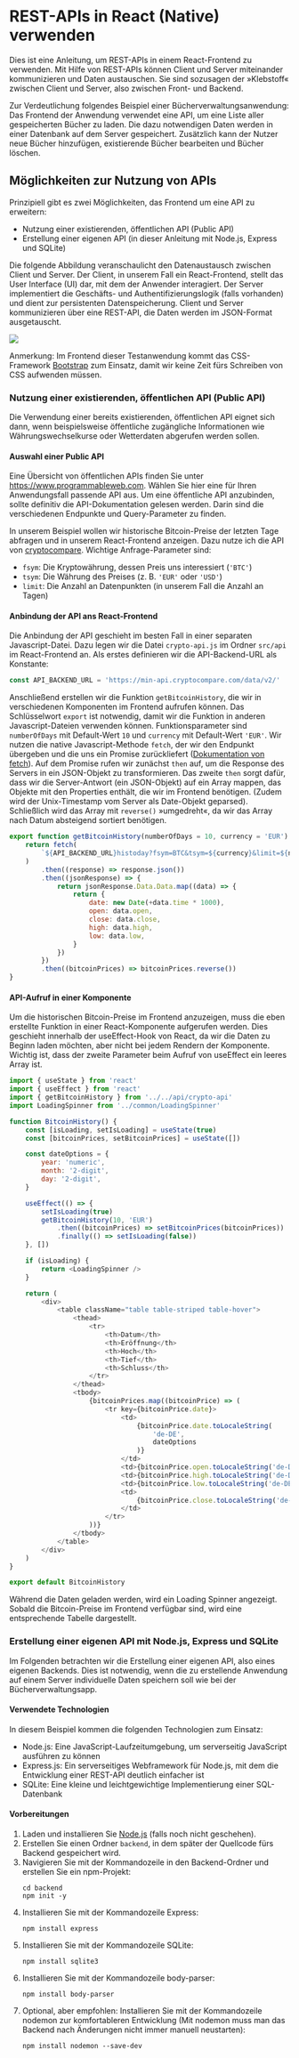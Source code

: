 # REST-APIs in React (Native) verwenden

Dies ist eine Anleitung, um REST-APIs in einem React-Frontend zu verwenden. Mit Hilfe von REST-APIs können Client und Server miteinander kommunizieren und Daten austauschen. Sie sind sozusagen der »Klebstoff« zwischen Client und Server, also zwischen Front- und Backend.

Zur Verdeutlichung folgendes Beispiel einer Bücherverwaltungsanwendung: Das Frontend der Anwendung verwendet eine API, um eine Liste aller gespeicherten Bücher zu laden. Die dazu notwendigen Daten werden in einer Datenbank auf dem Server gespeichert. Zusätzlich kann der Nutzer neue Bücher hinzufügen, existierende Bücher bearbeiten und Bücher löschen.

## Möglichkeiten zur Nutzung von APIs

Prinzipiell gibt es zwei Möglichkeiten, das Frontend um eine API zu erweitern:

-   Nutzung einer existierenden, öffentlichen API (Public API)
-   Erstellung einer eigenen API (in dieser Anleitung mit Node.js, Express und SQLite)

Die folgende Abbildung veranschaulicht den Datenaustausch zwischen Client und Server. Der Client, in unserem Fall ein React-Frontend, stellt das User Interface (UI) dar, mit dem der Anwender interagiert. Der Server implementiert die Geschäfts- und Authentifizierungslogik (falls vorhanden) und dient zur persistenten Datenspeicherung. Client und Server kommunizieren über eine REST-API, die Daten werden im JSON-Format ausgetauscht.

![](documentation/overview-tech-stack.svg)

Anmerkung: Im Frontend dieser Testanwendung kommt das CSS-Framework [Bootstrap](https://getbootstrap.com/) zum Einsatz, damit wir keine Zeit fürs Schreiben von CSS aufwenden müssen.

### Nutzung einer existierenden, öffentlichen API (Public API)

Die Verwendung einer bereits existierenden, öffentlichen API eignet sich dann, wenn beispielsweise öffentliche zugängliche Informationen wie Währungswechselkurse oder Wetterdaten abgerufen werden sollen.

#### Auswahl einer Public API

Eine Übersicht von öffentlichen APIs finden Sie unter https://www.programmableweb.com. Wählen Sie hier eine für Ihren Anwendungsfall passende API aus. Um eine öffentliche API anzubinden, sollte definitiv die API-Dokumentation gelesen werden. Darin sind die verschiedenen Endpunkte und Query-Parameter zu finden.

In unserem Beispiel wollen wir historische Bitcoin-Preise der letzten Tage abfragen und in unserem React-Frontend anzeigen. Dazu nutze ich die API von [cryptocompare](https://min-api.cryptocompare.com/documentation?key=Historical&cat=dataHistoday). Wichtige Anfrage-Parameter sind:

-   `fsym`: Die Kryptowährung, dessen Preis uns interessiert (`'BTC'`)
-   `tsym`: Die Währung des Preises (z. B. `'EUR'` oder `'USD'`)
-   `limit`: Die Anzahl an Datenpunkten (in unserem Fall die Anzahl an Tagen)

#### Anbindung der API ans React-Frontend

Die Anbindung der API geschieht im besten Fall in einer separaten Javascript-Datei. Dazu legen wir die Datei `crypto-api.js` im Ordner `src/api` im React-Frontend an. Als erstes definieren wir die API-Backend-URL als Konstante:

```javascript
const API_BACKEND_URL = 'https://min-api.cryptocompare.com/data/v2/'
```

Anschließend erstellen wir die Funktion `getBitcoinHistory`, die wir in verschiedenen Komponenten im Frontend aufrufen können. Das Schlüsselwort `export` ist notwendig, damit wir die Funktion in anderen Javascript-Dateien verwenden können. Funktionsparameter sind `numberOfDays` mit Default-Wert `10` und `currency` mit Default-Wert `'EUR'`. Wir nutzen die native Javascript-Methode `fetch`, der wir den Endpunkt übergeben und die uns ein Promise zurückliefert ([Dokumentation von fetch](https://developer.mozilla.org/en-US/docs/Web/API/Fetch_API/Using_Fetch)).
Auf dem Promise rufen wir zunächst `then` auf, um die Response des Servers in ein JSON-Objekt zu transformieren. Das zweite `then` sorgt dafür, dass wir die Server-Antwort (ein JSON-Objekt) auf ein Array mappen, das Objekte mit den Properties enthält, die wir im Frontend benötigen. (Zudem wird der Unix-Timestamp vom Server als Date-Objekt geparsed). Schließlich wird das Array mit `reverse()` »umgedreht«, da wir das Array nach Datum absteigend sortiert benötigen.

```javascript
export function getBitcoinHistory(numberOfDays = 10, currency = 'EUR') {
    return fetch(
        `${API_BACKEND_URL}histoday?fsym=BTC&tsym=${currency}&limit=${numberOfDays}`
    )
        .then((response) => response.json())
        .then((jsonResponse) => {
            return jsonResponse.Data.Data.map((data) => {
                return {
                    date: new Date(+data.time * 1000),
                    open: data.open,
                    close: data.close,
                    high: data.high,
                    low: data.low,
                }
            })
        })
        .then((bitcoinPrices) => bitcoinPrices.reverse())
}
```

#### API-Aufruf in einer Komponente

Um die historischen Bitcoin-Preise im Frontend anzuzeigen, muss die eben erstellte Funktion in einer React-Komponente aufgerufen werden. Dies geschieht innerhalb der useEffect-Hook von React, da wir die Daten zu Beginn laden möchten, aber nicht bei jedem Rendern der Komponente. Wichtig ist, dass der zweite Parameter beim Aufruf von useEffect ein leeres Array ist.

```javascript
import { useState } from 'react'
import { useEffect } from 'react'
import { getBitcoinHistory } from '../../api/crypto-api'
import LoadingSpinner from '../common/LoadingSpinner'

function BitcoinHistory() {
    const [isLoading, setIsLoading] = useState(true)
    const [bitcoinPrices, setBitcoinPrices] = useState([])

    const dateOptions = {
        year: 'numeric',
        month: '2-digit',
        day: '2-digit',
    }

    useEffect(() => {
        setIsLoading(true)
        getBitcoinHistory(10, 'EUR')
            .then((bitcoinPrices) => setBitcoinPrices(bitcoinPrices))
            .finally(() => setIsLoading(false))
    }, [])

    if (isLoading) {
        return <LoadingSpinner />
    }

    return (
        <div>
            <table className="table table-striped table-hover">
                <thead>
                    <tr>
                        <th>Datum</th>
                        <th>Eröffnung</th>
                        <th>Hoch</th>
                        <th>Tief</th>
                        <th>Schluss</th>
                    </tr>
                </thead>
                <tbody>
                    {bitcoinPrices.map((bitcoinPrice) => (
                        <tr key={bitcoinPrice.date}>
                            <td>
                                {bitcoinPrice.date.toLocaleString(
                                    'de-DE',
                                    dateOptions
                                )}
                            </td>
                            <td>{bitcoinPrice.open.toLocaleString('de-DE')}</td>
                            <td>{bitcoinPrice.high.toLocaleString('de-DE')}</td>
                            <td>{bitcoinPrice.low.toLocaleString('de-DE')}</td>
                            <td>
                                {bitcoinPrice.close.toLocaleString('de-DE')}
                            </td>
                        </tr>
                    ))}
                </tbody>
            </table>
        </div>
    )
}

export default BitcoinHistory
```

Während die Daten geladen werden, wird ein Loading Spinner angezeigt. Sobald die Bitcoin-Preise im Frontend verfügbar sind, wird eine entsprechende Tabelle dargestellt.

### Erstellung einer eigenen API mit Node.js, Express und SQLite

Im Folgenden betrachten wir die Erstellung einer eigenen API, also eines eigenen Backends. Dies ist notwendig, wenn die zu erstellende Anwendung auf einem Server individuelle Daten speichern soll wie bei der Bücherverwaltungsapp.

#### Verwendete Technologien

In diesem Beispiel kommen die folgenden Technologien zum Einsatz:

-   Node.js: Eine JavaScript-Laufzeitumgebung, um serverseitig JavaScript ausführen zu können
-   Express.js: Ein serverseitiges Webframework für Node.js, mit dem die Entwicklung einer REST-API deutlich einfacher ist
-   SQLite: Eine kleine und leichtgewichtige Implementierung einer SQL-Datenbank

#### Vorbereitungen

1. Laden und installieren Sie [Node.js](https://nodejs.org/en/download/) (falls noch nicht geschehen).
2. Erstellen Sie einen Ordner `backend`, in dem später der Quellcode fürs Backend gespeichert wird.
3. Navigieren Sie mit der Kommandozeile in den Backend-Ordner und erstellen Sie ein npm-Projekt:
    ```
    cd backend
    npm init -y
    ```
4. Installieren Sie mit der Kommandozeile Express:
    ```
    npm install express
    ```
5. Installieren Sie mit der Kommandozeile SQLite:
    ```
    npm install sqlite3
    ```
6. Installieren Sie mit der Kommandozeile body-parser:
    ```
    npm install body-parser
    ```
7. Optional, aber empfohlen: Installieren Sie mit der Kommandozeile nodemon zur komfortableren Entwicklung (Mit nodemon muss man das Backend nach Änderungen nicht immer manuell neustarten):
    ```
    npm install nodemon --save-dev
    ```
